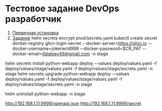# Тестовое задание DevOps разработчик

1. [Первичная установка](docs/project_install.md)
1. [Задание](docs/assignment.md)
helm secrets encrypt prod/secrets.yaml
kubectl create secret docker-registry ghcr-login-secret --docker-server=https://ghcr.io --docker-username=jokerwrld999 --docker-password=$CR_PAT --docker-email=ifalaleev49@gmail.com -n stage

helm secrets install python-webapp deploy --values deploy/values.yaml -f deploy/values/stage/values.yaml -f deploy/values/stage/secrets.yaml -n stage
helm secrets upgrade python-webapp deploy --values deploy/values.yaml -f deploy/values/stage/values.yaml -f deploy/values/stage/secrets.yaml -n stage

helm uninstall python-webapp -n stage


http://192.168.1.11:9999/openapi.json
http://192.168.1.11:9999/secret